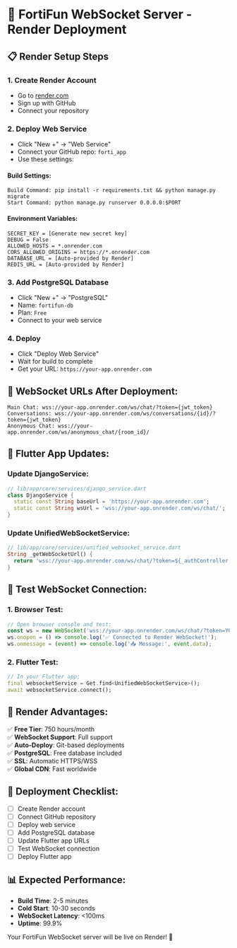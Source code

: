 # 🚀 FortiFun WebSocket Server - Render Deployment

## 📋 **Render Setup Steps**

### **1. Create Render Account**
- Go to [render.com](https://render.com)
- Sign up with GitHub
- Connect your repository

### **2. Deploy Web Service**
- Click "New +" → "Web Service"
- Connect your GitHub repo: `forti_app`
- Use these settings:

#### **Build Settings:**
```
Build Command: pip install -r requirements.txt && python manage.py migrate
Start Command: python manage.py runserver 0.0.0.0:$PORT
```

#### **Environment Variables:**
```
SECRET_KEY = [Generate new secret key]
DEBUG = False
ALLOWED_HOSTS = *.onrender.com
CORS_ALLOWED_ORIGINS = https://*.onrender.com
DATABASE_URL = [Auto-provided by Render]
REDIS_URL = [Auto-provided by Render]
```

### **3. Add PostgreSQL Database**
- Click "New +" → "PostgreSQL"
- Name: `fortifun-db`
- Plan: `Free`
- Connect to your web service

### **4. Deploy**
- Click "Deploy Web Service"
- Wait for build to complete
- Get your URL: `https://your-app.onrender.com`

## 🔧 **WebSocket URLs After Deployment:**

```
Main Chat: wss://your-app.onrender.com/ws/chat/?token={jwt_token}
Conversations: wss://your-app.onrender.com/ws/conversations/{id}/?token={jwt_token}
Anonymous Chat: wss://your-app.onrender.com/ws/anonymous_chat/{room_id}/
```

## 📱 **Flutter App Updates:**

### **Update DjangoService:**
```dart
// lib/app/core/services/django_service.dart
class DjangoService {
  static const String baseUrl = 'https://your-app.onrender.com';
  static const String wsUrl = 'wss://your-app.onrender.com/ws/chat/';
}
```

### **Update UnifiedWebSocketService:**
```dart
// lib/app/core/services/unified_websocket_service.dart
String _getWebSocketUrl() {
  return 'wss://your-app.onrender.com/ws/chat/?token=${_authController.accessToken}';
}
```

## 🧪 **Test WebSocket Connection:**

### **1. Browser Test:**
```javascript
// Open browser console and test:
const ws = new WebSocket('wss://your-app.onrender.com/ws/chat/?token=YOUR_JWT_TOKEN');
ws.onopen = () => console.log('✅ Connected to Render WebSocket!');
ws.onmessage = (event) => console.log('📥 Message:', event.data);
```

### **2. Flutter Test:**
```dart
// In your Flutter app:
final websocketService = Get.find<UnifiedWebSocketService>();
await websocketService.connect();
```

## 🎯 **Render Advantages:**

✅ **Free Tier**: 750 hours/month  
✅ **WebSocket Support**: Full support  
✅ **Auto-Deploy**: Git-based deployments  
✅ **PostgreSQL**: Free database included  
✅ **SSL**: Automatic HTTPS/WSS  
✅ **Global CDN**: Fast worldwide  

## 🚀 **Deployment Checklist:**

- [ ] Create Render account
- [ ] Connect GitHub repository
- [ ] Deploy web service
- [ ] Add PostgreSQL database
- [ ] Update Flutter app URLs
- [ ] Test WebSocket connection
- [ ] Deploy Flutter app

## 📊 **Expected Performance:**

- **Build Time**: 2-5 minutes
- **Cold Start**: 10-30 seconds
- **WebSocket Latency**: <100ms
- **Uptime**: 99.9%

Your FortiFun WebSocket server will be live on Render! 🎉

